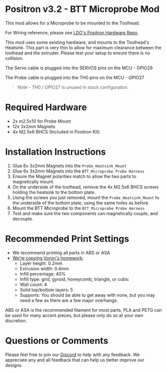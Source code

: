 # Positron v3.2 - BTT Microprobe Mod
This mod allows for a Microprobe to be mounted to the Toolhead.

For Wiring reference, please see [LDO's Positron Hardware Repo](https://github.com/MotorDynamicsLab/PositronHardware/tree/master/PositronV3.2).

This mod uses some existing hardware, and mounts to the Toolhead's Heatsink. This part is very thin to allow for maximum clearance between the toolhead and the extruder. Please test your setup to ensure there is no collision.

The Servo cable is plugged into the SERVOS pins on the MCU - GPIO29

The Probe cable is plugged into the TH0 pins on the MCU - GPIO27
> Note - TH0 / GPIO27 is unused in stock configuration.

# Required Hardware
- 2x m2.5x10 for Probe Mount
- 12x 3x2mm Magnets
- 4x M2.5x6 BHCS (Included in Positron Kit)

# Installation Instructions
1. Glue 6x 3x2mm Magnets into the `Probe_Heatsink_Mount`
2. Glue 6x 3x2mm Magnets into the `BTT_Microprobe Probe Harness`
3. Ensure the Magnet polarities match to allow the two parts to magnetically mount.
4. On the underside of the toolhead, remove the 4x M2.5x6 BHCS screws holding the heatsink to the bottom plate.
5. Using the screws you just removed, mount the `Probe_Heatsink_Mount` to the underside of the bottom plate, using the same holes as before.
6. Mount the BTT Microprobe to the `BTT_Microprobe Probe Harness`
7. Test and make sure the two components can magnetically couple, and decouple.

# Recommended Print Settings

 - We recommend printing all parts in ABS or ASA
 - [We're copying Voron's homework;](https://docs.vorondesign.com/sourcing.html#print-settings)
    - Layer height: 0.2mm
    - Extrusion width: 0.4mm
    - Infill percentage: 40%
    - Infill type: grid, gyroid, honeycomb, triangle, or cubic
    - Wall count: 4
    - Solid top/bottom layers: 5
    - Supports: You should be able to get away with none, but you may need a few as there are a few major overhangs.

ABS or ASA is the recommended filament for most parts, PLA and PETG can be used for many accent pieces, but please only do so at your own discretion.

# Questions or Comments
Please feel free to join our [Discord](https://discord.gg/mGDkYZtyNY) to help with any feedback. We appreciate any and all feedback that can help us better improve our designs.
